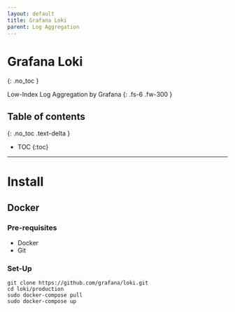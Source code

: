 ```yaml
---
layout: default
title: Grafana Loki
parent: Log Aggregation
---
```


# Grafana Loki
{: .no_toc }

Low-Index Log Aggregation by Grafana
{: .fs-6 .fw-300 }

## Table of contents
{: .no_toc .text-delta }

* TOC
{:toc}

---

# Install

## Docker

### Pre-requisites
* Docker
* Git

### Set-Up
```
git clone https://github.com/grafana/loki.git
cd loki/production
sudo docker-compose pull
sudo docker-compose up
```